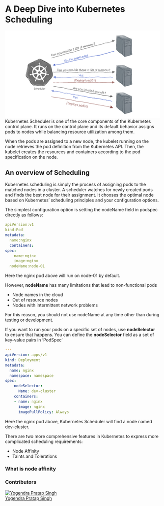 # A Deep Dive into Kubernetes Scheduling

![](../images/Scheduler.png)
Kubernetes Scheduler is one of the core components of the Kubernetes control plane. It runs on the control plane and its default behavior assigns pods to nodes while balancing resource utilization among them. 

When the pods are assigned to a new node, the kubelet running on the node retrieves the pod definition from the Kubernetes API. Then, the kubelet creates the resources and containers according to the pod specification on the node.

## An overview of Scheduling
Kubernetes scheduling is simply the process of assigning pods to the matched nodes in a cluster. A scheduler watches for newly created pods and finds the best node for their assignment. It chooses the optimal node based on Kubernetes’ scheduling principles and your configuration options.

The simplest configuration option is setting the nodeName field in podspec directly as follows:

```yaml
apiVersion:v1
kind:Pod
metadata:
  name:nginx
  containers:
spec:
    name:nginx
    image:nginx
  nodeName:node-01
```

Here the nginx pod above will run on node-01 by default.

However, **nodeName** has many limitations that lead to non-functional pods

-   Node names in the cloud
-   Out of resource nodes
-   Nodes with intermittent network problems

For this reason, you should not use nodeName at any time other than during testing or development.

If you want to run your pods on a specific set of nodes, use **nodeSelector** to ensure that happens. You can define the **nodeSelector** field as a set of key-value pairs in ‘PodSpec’

```yaml
---
apiVersion: apps/v1
kind: Deployment
metadata:
  name: nginx
  namespace: namespace
spec:
    nodeSelector:
      Name: dev-cluster
    containers:
    - name: nginx
      image: nginx
      imagePullPolicy: Always
```

Here the nginx pod above, Kubernetes Scheduler will find a node named dev-cluster.

There are two more comprehensive features in Kubernetes to express more complicated scheduling requirements:

-   Node Affinity
-   Taints and Tolerations

### What is node affinity


### Contributors
[![Yogendra Pratap Singh][yogendra_avatar]][yogendra_homepage]<br/>[Yogendra Pratap Singh][yogendra_homepage] 

  [yogendra_homepage]: https://www.linkedin.com/in/yogendra-pratap-singh-41630716b/
  [yogendra_avatar]: https://img.cloudposse.com/75x75/https://github.com/PratapSingh13.png
